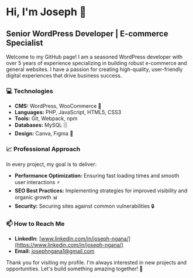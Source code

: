 # Hi, I'm Joseph 👋
## Senior WordPress Developer | E-commerce Specialist

Welcome to my GitHub page! I am a seasoned WordPress developer with over 5 years of experience specializing in building robust e-commerce and general websites. I have a passion for creating high-quality, user-friendly digital experiences that drive business success.

### 💻 Technologies
- **CMS:** WordPress, WooCommerce 🛒
- **Languages:** PHP, JavaScript, HTML5, CSS3
- **Tools:** Git, Webpack, npm
- **Databases:** MySQL 🗄️
- **Design:** Canva, Figma 🎨

### 📈 Professional Approach
In every project, my goal is to deliver:
- **Performance Optimization:** Ensuring fast loading times and smooth user interactions ⚡
- **SEO Best Practices:** Implementing strategies for improved visibility and organic growth 📊
- **Security:** Securing sites against common vulnerabilities 🔒

### 📫 How to Reach Me
- **LinkedIn:** [www.linkedin.com/in/joseph-ngana/](https://www.linkedin.com/in/joseph-ngana/)
- **Email:** [josephngana1@gmail.com](mailto:josephngana1@gmail.com)

Thank you for visiting my profile. I'm always interested in new projects and opportunities. Let's build something amazing together! 🚀
